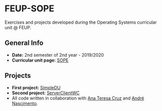 # FEUP-SOPE

Exercises and projects developed during the Operating Systems curricular unit @ FEUP.

## General Info

- **Date:** 2nd semester of 2nd year - 2019/2020
- **Curricular unit page:** [SOPE](https://sigarra.up.pt/feup/pt/ucurr_geral.ficha_uc_view?pv_ocorrencia_id=436440)


## Projects
- **First project:** [SimpleDU](https://github.com/catarina03/FEUP-SOPE-SimpleDU)
- **Second project:** [ServerClientWC](https://github.com/catarina03/FEUP-SOPE-ServerClientWC)
- All code written in collaboration with [Ana Teresa Cruz](https://github.com/anatcruz) and [André Nascimento](https://github.com/andrenasx).
